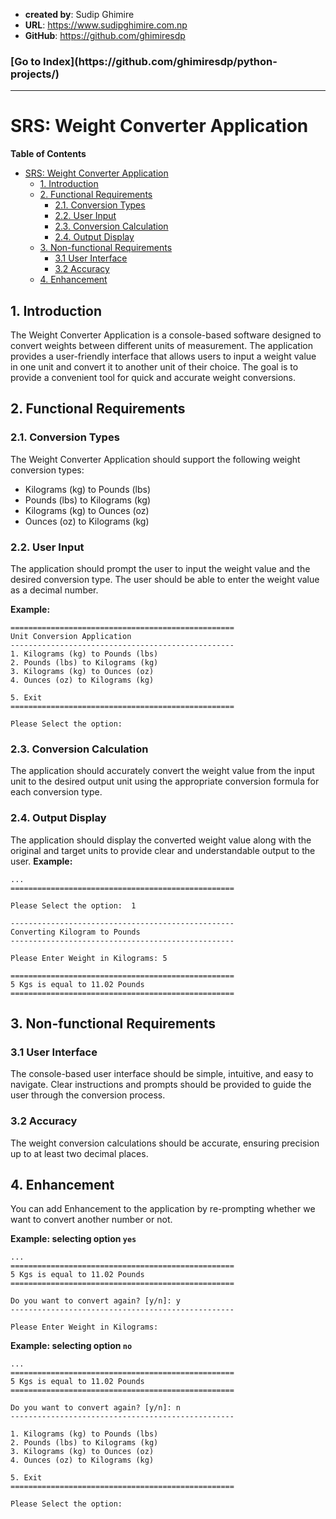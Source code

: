 - **created by**: Sudip Ghimire
- **URL**: https://www.sudipghimire.com.np
- **GitHub**: https://github.com/ghimiresdp

<h3>[Go to Index](https://github.com/ghimiresdp/python-projects/)</h3><hr>

# SRS: Weight Converter Application

**Table of Contents**
- [SRS: Weight Converter Application](#srs-weight-converter-application)
  - [1. Introduction](#1-introduction)
  - [2. Functional Requirements](#2-functional-requirements)
    - [2.1. Conversion Types](#21-conversion-types)
    - [2.2. User Input](#22-user-input)
    - [2.3. Conversion Calculation](#23-conversion-calculation)
    - [2.4. Output Display](#24-output-display)
  - [3. Non-functional Requirements](#3-non-functional-requirements)
    - [3.1 User Interface](#31-user-interface)
    - [3.2 Accuracy](#32-accuracy)
  - [4. Enhancement](#4-enhancement)


## 1. Introduction

The Weight Converter Application is a console-based software designed to convert
weights between different units of measurement. The application provides a
user-friendly interface that allows users to input a weight value in one unit
and convert it to another unit of their choice. The goal is to provide a
convenient tool for quick and accurate weight conversions.

## 2. Functional Requirements

### 2.1. Conversion Types

The Weight Converter Application should support the following weight conversion
types:

- Kilograms (kg) to Pounds (lbs)
- Pounds (lbs) to Kilograms (kg)
- Kilograms (kg) to Ounces (oz)
- Ounces (oz) to Kilograms (kg)

### 2.2. User Input

The application should prompt the user to input the weight value and the desired
conversion type. The user should be able to enter the weight value as a decimal
number.

**Example:**
```
==================================================
Unit Conversion Application
--------------------------------------------------
1. Kilograms (kg) to Pounds (lbs)
2. Pounds (lbs) to Kilograms (kg)
3. Kilograms (kg) to Ounces (oz)
4. Ounces (oz) to Kilograms (kg)

5. Exit
==================================================

Please Select the option:
```

### 2.3. Conversion Calculation

The application should accurately convert the weight value from the input unit
to the desired output unit using the appropriate conversion formula for each
conversion type.

### 2.4. Output Display

The application should display the converted weight value along with the
original and target units to provide clear and understandable output to the
user.
**Example:**
```
...
==================================================

Please Select the option:  1

--------------------------------------------------
Converting Kilogram to Pounds
--------------------------------------------------

Please Enter Weight in Kilograms: 5

==================================================
5 Kgs is equal to 11.02 Pounds
==================================================
```

## 3. Non-functional Requirements

### 3.1 User Interface

The console-based user interface should be simple, intuitive, and easy to
navigate. Clear instructions and prompts should be provided to guide the user
through the conversion process.

### 3.2 Accuracy
The weight conversion calculations should be accurate, ensuring precision up to
at least two decimal places.

## 4. Enhancement

You can add Enhancement to the application by re-prompting whether we want to
convert another number or not.

**Example: selecting option `yes`**

```
...
==================================================
5 Kgs is equal to 11.02 Pounds
==================================================

Do you want to convert again? [y/n]: y
--------------------------------------------------

Please Enter Weight in Kilograms:

```

**Example: selecting option `no`**
```
...
==================================================
5 Kgs is equal to 11.02 Pounds
==================================================

Do you want to convert again? [y/n]: n
--------------------------------------------------

1. Kilograms (kg) to Pounds (lbs)
2. Pounds (lbs) to Kilograms (kg)
3. Kilograms (kg) to Ounces (oz)
4. Ounces (oz) to Kilograms (kg)

5. Exit
==================================================

Please Select the option:

```
